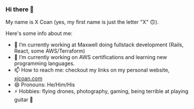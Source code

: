 ### Hi there 👋

My name is X Coan (yes, my first name is just the letter "X" 🙃).

Here's some info about me:

- 🔭 I’m currently working at Maxwell doing fullstack development (Rails, React, some AWS/Terraform)
- 🌱 I’m currently working on AWS certifications and learning new programming languages.
- 📫 How to reach me: checkout my links on my personal website, [xjcoan.com](http://xjcoan.com)
- 😄 Pronouns: He/Him/His
- ⚡ Hobbies: flying drones, photography, gaming, being terrible at playing guitar 🎸
